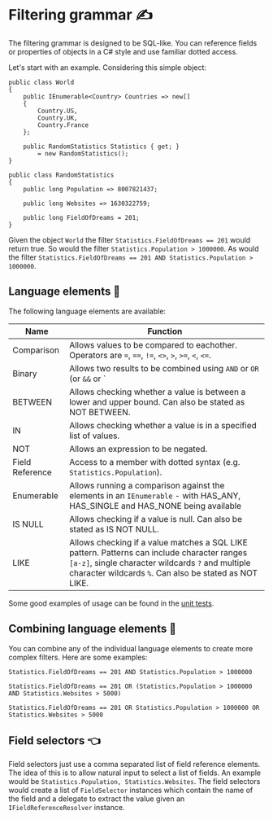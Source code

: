 # Filtering grammar ✍

The filtering grammar is designed to be SQL-like. You can reference fields or properties of objects in a C# style and use familiar dotted access.

Let's start with an example. Considering this simple object:

```
public class World
{
    public IEnumerable<Country> Countries => new[]
    { 
        Country.US,
        Country.UK,
        Country.France
    };

    public RandomStatistics Statistics { get; }
        = new RandomStatistics();
}

public class RandomStatistics
{
    public long Population => 8007821437;

    public long Websites => 1630322759;

    public long FieldOfDreams = 201;
}
```

Given the object `World` the filter `Statistics.FieldOfDreams == 201` would return true. So would the filter `Statistics.Population > 1000000`. As would the filter `Statistics.FieldOfDreams == 201 AND Statistics.Population > 1000000`.

## Language elements 🧩

The following language elements are available:

| Name | Function |
| - | - |
| Comparison | Allows values to be compared to eachother. Operators are `=`, `==`, `!=`, `<>`, `>`, `>=`, `<`, `<=`. |
| Binary | Allows two results to be combined using `AND` or `OR` (or `&&` or `||`). More complex structures can be facilitated through the use of parentheses. |
| BETWEEN | Allows checking whether a value is between a lower and upper bound. Can also be stated as NOT BETWEEN. |
| IN | Allows checking whether a value is in a specified list of values. |
| NOT | Allows an expression to be negated. |
| Field Reference | Access to a member with dotted syntax (e.g. `Statistics.Population`). |
| Enumerable | Allows running a comparison against the elements in an `IEnumerable` - with HAS_ANY, HAS_SINGLE and HAS_NONE being available |
| IS NULL | Allows checking if a value is null. Can also be stated as IS NOT NULL. |
| LIKE | Allows checking if a value matches a SQL LIKE pattern. Patterns can include character ranges `[a-z]`, single character wildcards `?` and multiple character wildcards `%`. Can also be stated as NOT LIKE. |

Some good examples of usage can be found in the [unit tests](https://github.com/mattwhitfield/SequelFilter/blob/main/src/SequelFilter.Tests/IEnumerableExtensionsTests.cs).

## Combining language elements 🚧

You can combine any of the individual language elements to create more complex filters. Here are some examples:

`Statistics.FieldOfDreams == 201 AND Statistics.Population > 1000000`

`Statistics.FieldOfDreams == 201 OR (Statistics.Population > 1000000 AND Statistics.Websites > 5000)`

`Statistics.FieldOfDreams == 201 OR Statistics.Population > 1000000 OR Statistics.Websites > 5000`

## Field selectors 👈

Field selectors just use a comma separated list of field reference elements. The idea of this is to allow natural input to select a list of fields. An example would be `Statistics.Population, Statistics.Websites`. The field selectors would create a list of `FieldSelector` instances which contain the name of the field and a delegate to extract the value given an `IFieldReferenceResolver` instance.